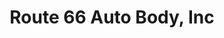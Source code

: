 ---
title: "Route 66 Auto Body, Inc"
url: /flagstaff/route-66-auto-body-inc/
shop: Autowerkstatt
---